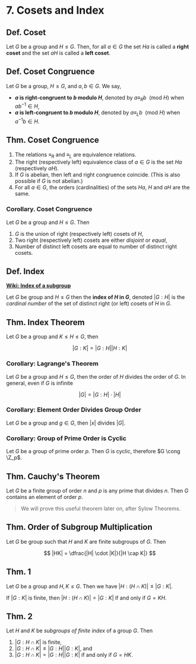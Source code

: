 # 7. Cosets and Index

## Def. Coset

Let $G$ be a group and $H \leq G$. Then, for all $a \in G$ the set $Ha$ is called a **right coset** and the set $aH$ is called a **left coset**.

## Def. Coset Congruence

Let $G$ be a group, $H \leq G$, and $a,b \in G$. We say,

* **$a$ is right-congruent to $b$ modulo $H$**, denoted by $a \equiv_{R} b \enspace (\text{mod } H)$ when $ab^{-1} \in H$,
* **$a$ is left-congruent to $b$ modulo $H$**, denoted by $a \equiv_{L} b \enspace (\text{mod } H)$ when $a^{-1}b \in H$.

## Thm. Coset Congruence

1. The relations $\equiv_R$ and $\equiv_L$ are equivalence relations.
2. The right (respectively left) equivalence class of $a \in G$ is the set $Ha$ (respectively $aH$).
3. If $G$ is abelian, then left and right congruence coincide. (This is also possible if $G$ is not abelian.)
4. For all $a \in G$, the orders (cardinalities) of the sets $Ha$, $H$ and $aH$ are the same.

### Corollary. Coset Congruence

Let $G$ be a group and $H \leq G$. Then

1. $G$ is the union of right (respectively left) cosets of $H$,
2. Two right (respectively left) cosets are either _disjoint_ or _equal_,
3. Number of distinct left cosets are equal to number of distinct right cosets.

## Def. Index

[**Wiki: Index of a subgroup**](https://en.wikipedia.org/wiki/Index_of_a_subgroup)

Let $G$ be group and $H \leq G$ then the **index of $H$ in $G$**, denoted $|G:H|$ is the _cardinal number_ of the set of distinct right (or left) cosets of $H$ in $G$.

## Thm. Index Theorem

Let $G$ be a group and $K \leq H \leq G$, then

$$
|G:K| = |G:H||H:K|
$$

### Corollary: Lagrange's Theorem

Let $G$ be a group and $H \leq G$, then the order of $H$ divides the order of $G$. In general, even if $G$ is infinite

$$
|G| = |G:H| \cdot |H|
$$

### Corollary: Element Order Divides Group Order

Let $G$ be a group and $g \in G$, then $|x|$ divides $|G|$.

### Corollary: Group of Prime Order is Cyclic

Let $G$ be a group of prime order $p$. Then $G$ is cyclic, therefore $G \cong \Z_p$.

## Thm. Cauchy's Theorem

Let $G$ be a finite group of order $n$ and $p$ is any prime that divides $n$. Then $G$ contains an element of order $p$.

> We will prove this useful theorem later on, after Sylow Theorems.

## Thm. Order of Subgroup Multiplication

Let $G$ be group such that $H$ and $K$ are finite subgroups of $G$. Then

$$
|HK| = \dfrac{|H| \cdot |K|}{|H \cap K|}
$$

## Thm. 1

Let $G$ be a group and $H,K \leq G$. Then we have $|H:(H \cap K)| \leq |G:K|$.

If $|G:K|$ is finite, then $|H:(H \cap K)|=|G:K|$ if and only if $G=KH$.

## Thm. 2

Let $H$ and $K$ be _subgroups of finite index_ of a group $G$. Then

1. $|G:H \cap K|$ is finite,
2. $|G:H \cap K| \leq |G:H||G:K|$, and
3. $|G:H \cap K| = |G:H||G:K|$ if and only if $G = HK$.
